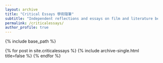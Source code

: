 ```yaml
---
layout: archive
title: "Critical Essays 學術隨筆"
subtitle: "Independent reflections and essays on film and literature beyond formal coursework."
permalink: /criticalessays/
author_profile: true
---
```


{% include base_path %}

{% for post in site.criticalessays %}
  {% include archive-single.html title=false %}
{% endfor %}
